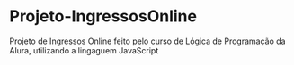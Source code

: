 # Projeto-IngressosOnline
Projeto de Ingressos Online feito pelo curso de Lógica de Programação da Alura, utilizando a lingaguem JavaScript
